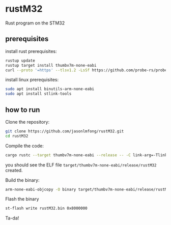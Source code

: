 # rustM32

Rust program on the STM32

## prerequisites

install rust prerequisites:

```bash
rustup update
rustup target install thumbv7m-none-eabi
curl --proto '=https' --tlsv1.2 -LsSf https://github.com/probe-rs/probe-rs/releases/latest/download/probe-rs-tools-installer.sh | sh
```

install linux prerequisites:

```bash
sudo apt install binutils-arm-none-eabi
sudo apt install stlink-tools
```

## how to run

Clone the repository:

```bash
git clone https://github.com/jasonlmfong/rustM32.git
cd rustM32
```

Compile the code:

```bash
cargo rustc --target thumbv7m-none-eabi --release -- -C link-arg=-Tlink.x
```

you should see the ELF file `target/thumbv7m-none-eabi/release/rustM32` created.

Build the binary:

```bash
arm-none-eabi-objcopy -O binary target/thumbv7m-none-eabi/release/rustM32 rustM32.bin
```

Flash the binary

```bash
st-flash write rustM32.bin 0x8000000
```

Ta-da!
